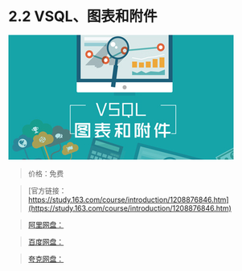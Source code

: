 # 2.2 VSQL、图表和附件

![img](../../../assets/study163/free/e3931cdd3f374d3d8a5b1eeb49d7ecec.jpg)

> 价格：免费

> [官方链接：https://study.163.com/course/introduction/1208876846.htm](https://study.163.com/course/introduction/1208876846.htm)

> [阿里网盘：]()

> [百度网盘：]()

> [夸克网盘：]()
